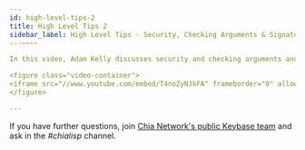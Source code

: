 ```yaml
---
id: high-level-tips-2
title: High Level Tips 2
sidebar_label: High Level Tips - Security, Checking Arguments & Signatures
---~~‌~~

In this video, Adam Kelly discusses security and checking arguments and signatures. 

<figure class="video-container">
<iframe src="//www.youtube.com/embed/T4noZyNJkFA" frameborder="0" allowfullscreen webkitallowfullscreen mozallowfullscreen width="100%"></iframe>
</figure>

---
```


If you have further questions, join [Chia Network's public Keybase team](https://keybase.io/team/chia_network.public) and ask in the *#chialisp* channel.
